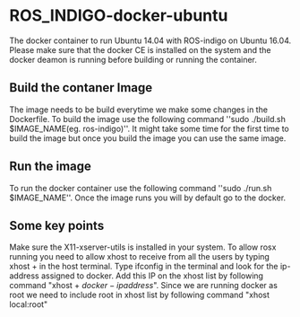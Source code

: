 # ROS_INDIGO-docker-ubuntu
The docker container to run Ubuntu 14.04 with ROS-indigo on Ubuntu 16.04. Please make sure that the docker CE is installed on the system and the docker deamon is running before building or running the container.


## Build the contaner Image
The image needs to be build everytime we make some changes in the Dockerfile. To build the image use the following command ''sudo ./build.sh $IMAGE_NAME(eg. ros-indigo)''. It might take some time for the first time to build the image but once you build the image you can use the same image.


## Run the image
To run the docker container use the following command ''sudo ./run.sh $IMAGE_NAME''. Once the image runs you will by default go to the docker. 

## Some key points
Make sure the X11-xserver-utils is installed in your system. To allow rosx running you need to allow xhost to receive from all the users by typing xhost + in the host terminal. Type ifconfig in the terminal and look for the ip-address assigned to docker. Add this IP on the xhost list by following command "xhost + $docker-ipaddress$". Since we are running docker as root we need to include root in xhost list by following command "xhost local:root"


